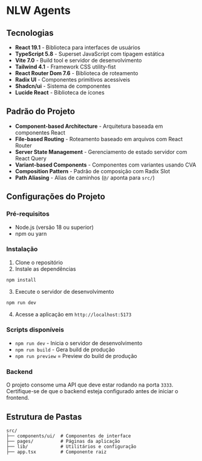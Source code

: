 # NLW Agents

## Tecnologias

- **React 19.1** - Biblioteca para interfaces de usuários
- **TypeScript 5.8** - Superset JavaScript com tipagem estática
- **Vite 7.0** - Build tool e servidor de desenvolvimento
- **Tailwind 4.1** - Framework CSS utility-fist
- **React Router Dom 7.6** - Biblioteca de roteamento
- **Radix UI** - Componentes primitivos acessíveis
- **Shadcn/ui** - Sistema de componentes
- **Lucide React** - Biblioteca de ícones

## Padrão do Projeto

- **Component-based Architecture** - Arquitetura baseada em componentes React
- **File-based Routing** - Roteamento baseado em arquivos com React Router
- **Server State Management** - Gerenciamento de estado servidor com React Query
- **Variant-based Components** - Componentes com variantes usando CVA
- **Composition Pattern** - Padrão de composição com Radix Slot
- **Path Aliasing** - Alias de caminhos (`@/` aponta para `src/`)

## Configurações do Projeto

### Pré-requisitos

- Node.js (versão 18 ou superior)
- npm ou yarn

### Instalação

1. Clone o repositório
2. Instale as dependências

```sh
npm install
```

3. Execute o servidor de desenvolvimento

```sh
npm run dev
```

4. Acesse a aplicação em `http://localhost:5173`

### Scripts disponíveis

- `npm run dev` - Inicia o servidor de desenvolvimento
- `npm run build` - Gera build de produção
- `npm run preview` = Preview do build de produção

### Backend

O projeto consome uma API que deve estar rodando na porta `3333`. Certifique-se de que o backend esteja configurado antes de iniciar o frontend.

## Estrutura de Pastas

```text
src/
├── components/ui/  # Componentes de interface
├── pages/          # Páginas da aplicação
├── lib/            # Utilitários e configuração
├── app.tsx         # Componente raiz
```

